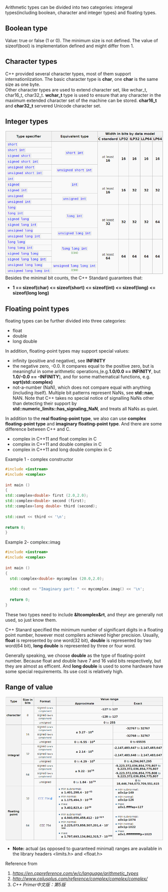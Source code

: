 Arithmetic types can be divided into two categories: integeral types(including boolean, character and integer types) and floating types.
## Boolean type
Value: true or false (1 or 0).
The minimum size is not defined. The value of sizeof(bool) is implementation defined and might differ from 1.
## Character types
C++ provided several character types, most of them support internationlization. The basic character type is **char**, one **char** is the same size as one byte.  
Other character types are used to extend character set, like wchar_t, char16_t, char32_t. **wchar_t** type is used to ensure that any character in the maximum extended character set of the machine can be stored. **char16_t** and **char32_t** servered Unicode character set.
## Integer types
![integer types & their properties](assets/integer_types&their_properties.png)  
Besides the minimal bit counts, the C++ Standard guarantees that:
- **1 == sizeof(char) <= sizeof(short) <= sizeof(int) <= sizeof(long) <= sizeof(long long)**
## Floating point types
floating types can be further divided into three categories:  
- float
- double 
- long double

In addition, floating-point types may support special values:
- infinity (positive and negative), see **INFINITY**
- the negative zero, -0.0. It compares equal to the positive zero, but is meaningful in some arithmetic operations,(e.g.**1.0/0.0 == INFINITY**, but **1.0/-0.0 == -INFINITY**), and for some mathematical functions, e.g. **sqrt(std::complex)**
- not-a-number (NaN), which does not compare equal with anything (including itself). Multiple bit patterns represent NaNs, see **std::nan**, NAN. Note that C++ takes no special notice of signalling NaNs other than detecting their support by **std::numeric_limits::has_signaling_NaN**, and treats all NaNs as quiet.

In addition to the **real floating-point type**, we also can use **complex floating-point type** and **imaginary floating-point type**. And there are some difference between C++ and C.
- complex<float> in C++11 and float complex in C
- complex<double> in C++11 and double complex in C
- complex<long double> in C++11 and long double complex  in C 
  
 Example 1 - complex constructor 
  ```C++
#include <iostream>    
#include <complex>      

int main ()
{
  std::complex<double> first (2.0,2.0);
  std::complex<double> second (first);
  std::complex<long double> third (second);

  std::cout << third << '\n';

  return 0;
}
```
Example 2-  complex::imag 
```C++
#include <iostream>     
#include <complex>      

int main ()
{
  std::complex<double> mycomplex (20.0,2.0);

  std::cout << "Imaginary part: " << mycomplex.imag() << '\n';

  return 0;
}
```
These two types need to include **&ltcomplex&rt**, and theyr are generally not used, so just know them.

C++ Stanard specified the minimum number of significant digits in a floating point number, however most compilers achieved higher precision. Usually, **float** is represented by one word(32 bit), **double** is represented by two word(64 bit), **long double** is represented by three or four word. 

Generally speaking, we choose **double** as the type of floating-point number. Because float and double have 7 and 16 valid bits respectively, but they are almost as efficent. And **long double** is used to some hardware have some special requirements. Its use cost is relatively high.
## Range of value
![range_of_value](assets/range_of_value.png)
- **Note:** actual (as opposed to guaranteed minimal) ranges are available in the library headers <limits.h> and <float.h>

Reference from
1. *https://en.cppreference.com/w/c/language/arithmetic_types* 
2. *http://www.cplusplus.com/reference/complex/complex/complex/*
3. *C++ Primer中文版：第5版*
